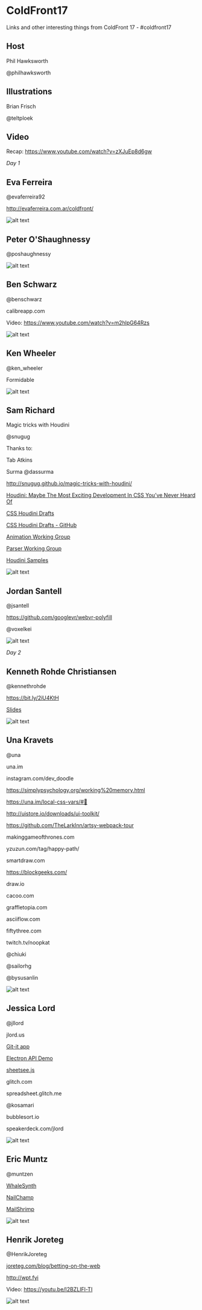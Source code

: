 # ColdFront17
Links and other interesting things from ColdFront 17 - #coldfront17

## Host
Phil Hawksworth

@philhawksworth

## Illustrations
Brian Frisch

@teltploek

## Video
Recap: https://www.youtube.com/watch?v=zXJuEp8d6gw

_Day 1_

## Eva Ferreira
@evaferreira92

http://evaferreira.com.ar/coldfront/

![alt text][eva-illu]

## Peter O'Shaughnessy
@poshaughnessy

![alt text][peter-illu]

## Ben Schwarz
@benschwarz

calibreapp.com

Video: https://www.youtube.com/watch?v=m2hlpG64Rzs

![alt text][ben-illu]


## Ken Wheeler
@ken_wheeler

Formidable

![alt text][ken-illu]


## Sam Richard

Magic tricks with Houdini

@snugug

Thanks to: 

Tab Atkins

Surma @dassurma

http://snugug.github.io/magic-tricks-with-houdini/

[Houdini: Maybe The Most Exciting Development In CSS You’ve Never Heard Of](https://www.smashingmagazine.com/2016/03/houdini-maybe-the-most-exciting-development-in-css-youve-never-heard-of/)

[CSS Houdini Drafts](https://drafts.css-houdini.org/)

[CSS Houdini Drafts - GitHub](https://github.com/w3c/css-houdini-drafts)

[Animation Working Group](https://github.com/wicg/animation-worklet/)

[Parser Working Group](https://github.com/wicg/CSS-Parser-API/)

[Houdini Samples](https://github.com/googlechrome/houdini-samples)

![alt text][sam-illu]

## Jordan Santell
@jsantell

https://github.com/googlevr/webvr-polyfill

@voxelkei

![alt text][jordan-illu]

_Day 2_

## Kenneth Rohde Christiansen

@kennethrohde

https://bit.ly/2iU4KtH

[Slides](https://docs.google.com/presentation/d/13urpBTcAnKCi8iOccQfM4nIKDdxQrg5Qj6gymGPkk3s/edit#slide=id.g24e228bf8a_0_0)

![alt text][kenneth-illu]

## Una Kravets
@una

una.im

instagram.com/dev_doodle

https://simplypsychology.org/working%20memory.html

https://una.im/local-css-vars/#💁

http://uistore.io/downloads/ui-toolkit/

https://github.com/TheLarkInn/artsy-webpack-tour

makinggameofthrones.com

yzuzun.com/tag/happy-path/

smartdraw.com

https://blockgeeks.com/

draw.io

cacoo.com

graffletopia.com

asciiflow.com

fiftythree.com

twitch.tv/noopkat

@chiuki

@sailorhg

@bysusanlin

![alt text][una-illu]

## Jessica Lord

@jllord

jlord.us

[Git-it app](https://github.com/jlord/git-it-electron)

[Electron API Demo](https://github.com/electron/electron-api-demos)

[sheetsee.js](jlord.us/sheetsee.js/)

glitch.com

spreadsheet.glitch.me

@kosamari

bubblesort.io

speakerdeck.com/jlord

![alt text][jessica-illu]

## Eric Muntz
@muntzen

[WhaleSynth](http://www.whalesynth.com/)

[NailChamp](http://www.nailchamp.com/)

[MailShrimp](http://www.mailshrimpfilm.com/)

![alt text][eric-illu]

## Henrik Joreteg
@HenrikJoreteg

[joreteg.com/blog/betting-on-the-web](https://joreteg.com/blog/betting-on-the-web)

http://wpt.fyi

Video: https://youtu.be/I2BZLIFl-TI

![alt text][henrik-illu]


[eva-illu]: ./img/eva-ferreira.jpg "Eva Ferreira"
[peter-illu]: ./img/peter-oshaughnessy.jpg "Peter O'Shaughnessy"
[ben-illu]: ./img/ben-schwarz.jpg "Ben Schwarz"
[ken-illu]: ./img/ken-wheeler.jpg "Ken Wheeler"
[sam-illu]: ./img/sam-richard.jpg "Sam Richard"
[jordan-illu]: ./img/jordan-santell.jpg "Jordan Santell"
[kenneth-illu]: ./img/kenneth-rohde.jpg "Kenneth Rohde Christiansen"
[una-illu]: ./img/una-kravets.jpg "Una Kravets"
[jessica-illu]: ./img/jessica-lord.jpg "Jessica Lord"
[eric-illu]: ./img/eric-muntz.jpg "Eric Muntz"
[henrik-illu]: ./img/henrik-joreteg.jpg "Henrik Joreteg"
